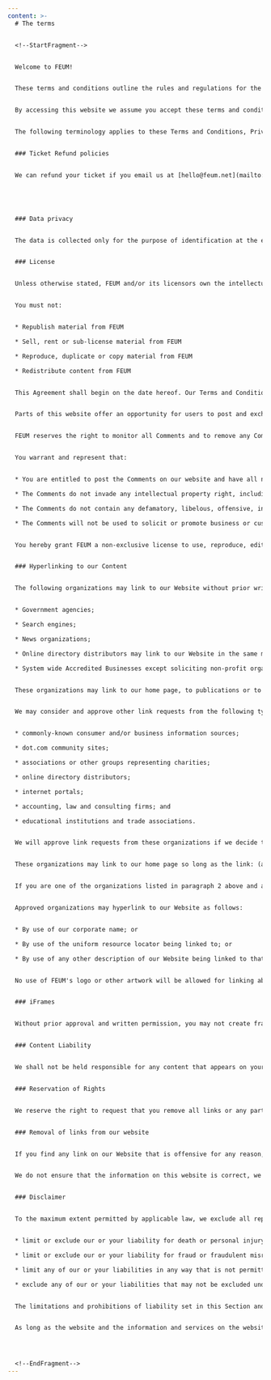```yaml
---
content: >-
  # The terms


  <!--StartFragment-->


  Welcome to FEUM!


  These terms and conditions outline the rules and regulations for the use of FEUM's ticketing platform.


  By accessing this website we assume you accept these terms and conditions. Do not continue to use FEUM if you do not agree to take all of the terms and conditions stated on this page.


  The following terminology applies to these Terms and Conditions, Privacy Statement and Disclaimer Notice and all Agreements: "Client", "You" and "Your" refers to you, the person log on this website and compliant to the Company’s terms and conditions. "The Company", "Ourselves", "We", "Our" and "Us", refers to our Company. "Party", "Parties", or "Us", refers to both the Client and ourselves. All terms refer to the offer, acceptance and consideration of payment necessary to undertake the process of our assistance to the Client in the most appropriate manner for the express purpose of meeting the Client’s needs in respect of provision of the Company’s stated services, in accordance with and subject to, prevailing law of Netherlands. Any use of the above terminology or other words in the singular, plural, capitalization and/or he/she or they, are taken as interchangeable and therefore as referring to the same.


  ### Ticket Refund policies


  We can refund your ticket if you email us at [hello@feum.net](mailto:hello@feum.net) with the subject “Refund”. Please note that it takes 5-10 days to get the money back. We can refund the ticket 2 days prior to the event, so make sure you contact us by the 22nd of July. 


   


  ### Data privacy 


  The data is collected only for the purpose of identification at the entrance of the event venue. By data we refer to your name, phone number and email address required to buy the ticket.  It will be deleted after the event takes place. We will not use the data for any other purpose.


  ### License


  Unless otherwise stated, FEUM and/or its licensors own the intellectual property rights for all material on FEUM. All intellectual property rights are reserved. You may access this from FEUM for your own personal use subjected to restrictions set in these terms and conditions.


  You must not:


  * Republish material from FEUM

  * Sell, rent or sub-license material from FEUM

  * Reproduce, duplicate or copy material from FEUM

  * Redistribute content from FEUM


  This Agreement shall begin on the date hereof. Our Terms and Conditions were created with the help of the [Terms And Conditions Generator](https://www.termsandconditionsgenerator.com/).


  Parts of this website offer an opportunity for users to post and exchange opinions and information in certain areas of the website. FEUM does not filter, edit, publish or review Comments prior to their presence on the website. Comments do not reflect the views and opinions of FEUM, its agents and/or affiliates. Comments reflect the views and opinions of the person who posts their views and opinions. To the extent permitted by applicable laws, FEUM shall not be liable for the Comments or for any liability, damages or expenses caused and/or suffered as a result of any use of and/or posting of and/or appearance of the Comments on this website.


  FEUM reserves the right to monitor all Comments and to remove any Comments which can be considered inappropriate, offensive or causes breach of these Terms and Conditions.


  You warrant and represent that:


  * You are entitled to post the Comments on our website and have all necessary licenses and consents to do so;

  * The Comments do not invade any intellectual property right, including without limitation copyright, patent or trademark of any third party;

  * The Comments do not contain any defamatory, libelous, offensive, indecent or otherwise unlawful material which is an invasion of privacy

  * The Comments will not be used to solicit or promote business or custom or present commercial activities or unlawful activity.


  You hereby grant FEUM a non-exclusive license to use, reproduce, edit and authorize others to use, reproduce and edit any of your Comments in any and all forms, formats or media.


  ### Hyperlinking to our Content


  The following organizations may link to our Website without prior written approval:


  * Government agencies;

  * Search engines;

  * News organizations;

  * Online directory distributors may link to our Website in the same manner as they hyperlink to the Websites of other listed businesses; and

  * System wide Accredited Businesses except soliciting non-profit organizations, charity shopping malls, and charity fundraising groups which may not hyperlink to our Website.


  These organizations may link to our home page, to publications or to other Website information so long as the link: (a) is not in any way deceptive; (b) does not falsely imply sponsorship, endorsement or approval of the linking party and its products and/or services; and (c) fits within the context of the linking party’s site.


  We may consider and approve other link requests from the following types of organizations:


  * commonly-known consumer and/or business information sources;

  * dot.com community sites;

  * associations or other groups representing charities;

  * online directory distributors;

  * internet portals;

  * accounting, law and consulting firms; and

  * educational institutions and trade associations.


  We will approve link requests from these organizations if we decide that: (a) the link would not make us look unfavorably to ourselves or to our accredited businesses; (b) the organization does not have any negative records with us; (c) the benefit to us from the visibility of the hyperlink compensates the absence of FEUM; and (d) the link is in the context of general resource information.


  These organizations may link to our home page so long as the link: (a) is not in any way deceptive; (b) does not falsely imply sponsorship, endorsement or approval of the linking party and its products or services; and (c) fits within the context of the linking party’s site.


  If you are one of the organizations listed in paragraph 2 above and are interested in linking to our website, you must inform us by sending an email to FEUM. Please include your name, your organization name, contact information as well as the URL of your site, a list of any URLs from which you intend to link to our Website, and a list of the URLs on our site to which you would like to link. Wait 2-3 weeks for a response.


  Approved organizations may hyperlink to our Website as follows:


  * By use of our corporate name; or

  * By use of the uniform resource locator being linked to; or

  * By use of any other description of our Website being linked to that makes sense within the context and format of content on the linking party’s site.


  No use of FEUM's logo or other artwork will be allowed for linking absent a trademark license agreement.


  ### iFrames


  Without prior approval and written permission, you may not create frames around our Web Pages that alter in any way the visual presentation or appearance of our Website.


  ### Content Liability


  We shall not be held responsible for any content that appears on your Website. You agree to protect and defend us against all claims that are rising on your Website. No link(s) should appear on any Website that may be interpreted as libelous, obscene or criminal, or which infringes, otherwise violates, or advocates the infringement or other violation of, any third party rights.


  ### Reservation of Rights


  We reserve the right to request that you remove all links or any particular link to our Website. You approve to immediately remove all links to our Website upon request. We also reserve the right to amend these terms and conditions and it’s linking policy at any time. By continuously linking to our Website, you agree to be bound to and follow these linking terms and conditions.


  ### Removal of links from our website


  If you find any link on our Website that is offensive for any reason, you are free to contact and inform us any moment. We will consider requests to remove links but we are not obligated to or so or to respond to you directly.


  We do not ensure that the information on this website is correct, we do not warrant its completeness or accuracy; nor do we promise to ensure that the website remains available or that the material on the website is kept up to date.


  ### Disclaimer


  To the maximum extent permitted by applicable law, we exclude all representations, warranties and conditions relating to our website and the use of this website. Nothing in this disclaimer will:


  * limit or exclude our or your liability for death or personal injury;

  * limit or exclude our or your liability for fraud or fraudulent misrepresentation;

  * limit any of our or your liabilities in any way that is not permitted under applicable law; or

  * exclude any of our or your liabilities that may not be excluded under applicable law.


  The limitations and prohibitions of liability set in this Section and elsewhere in this disclaimer: (a) are subject to the preceding paragraph; and (b) govern all liabilities arising under the disclaimer, including liabilities arising in contract, in tort and for breach of statutory duty.


  As long as the website and the information and services on the website are provided free of charge, we will not be liable for any loss or damage of any nature.




  <!--EndFragment-->
---
```

